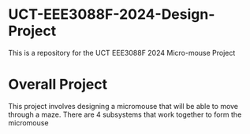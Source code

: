 # UCT-EEE3088F-2024-Design-Project
This is a repository for the UCT EEE3088F 2024 Micro-mouse Project
# Overall Project
This project involves designing a micromouse that will be able to move through a maze.
There are 4 subsystems that work together to form the micromouse

